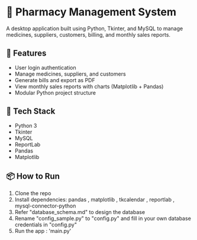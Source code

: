 # 💊 Pharmacy Management System

A desktop application built using Python, Tkinter, and MySQL to manage medicines, suppliers, customers, billing, and monthly sales reports.

## 🔧 Features
- User login authentication
- Manage medicines, suppliers, and customers
- Generate bills and export as PDF
- View monthly sales reports with charts (Matplotlib + Pandas)
- Modular Python project structure

## 🚀 Tech Stack
- Python 3
- Tkinter
- MySQL
- ReportLab
- Pandas
- Matplotlib

## 📦 How to Run
1. Clone the repo
2. Install dependencies: pandas , matplotlib , tkcalendar , reportlab , mysql-connector-python
3. Refer "database_schema.md" to design the database
4. Rename "config_sample.py" to "config.py" and fill in your own database credentials in "config.py"
5. Run the app : 'main.py' 

